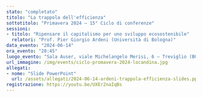 ```yaml
---
stato: "completato"
titolo: "La trappola dell'efficienza"
sottotitolo: "Primavera 2024 — 15° Ciclo di conferenze"
sessioni:
- titolo: "Ripensare il capitalismo per uno sviluppo ecosostenibile"
  relatori: "Prof. Pier Giorgio Ardeni (Università di Bologna)"
data_evento: "2024-06-14"
ora_evento: "20:45"
luogo_evento: "Sala Auser, viale Michelangelo Merisi, 6 — Treviglio (BG)"
url_immagine: /img/events/ciclo-promavera-2024-locandina.jpg
allegati:
- nome: "Slide PowerPoint"
  url: /assets/allegati/2024-06-14-ardeni-trappola-efficienza-slides.pptx
registrazione: https://youtu.be/UXEr2naIqBs
---
```

